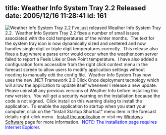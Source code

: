 title: Weather Info System Tray 2.2 Released
date: 2005/12/16 11:28:41
id: 161
---
![Weather Info System Tray 2.2](/software/windows/weather/WeatherInfoTrayScreen.jpg) I've just released Weather Info System Tray 2.2.  Weather Info System Tray 2.2 fixes a number of small issues associated with the cold temperatures of the winter months.  The text for the system tray icon is now dynamically sized and centered and now handles single digit or triple digit temperatures correctly.  This release also fixes a bug where a parse error would occur when the weather.com server failed to report a Feels Like or Dew Point temperature.  I have also added a configuration form accessible from the right click context menu in the forecast screen to allow users to modify application settings without needing to manually edit the config file.  Weather Info System Tray now uses the new .NET Framework 2.0 Click Once deployment tecnology which will allow the application to update itself whenever I release a new update.  Please uninstall any previous versions of Weather Info before installing this new version.  You will get a security warning on the installation because the code is not signed.  Click install on this warning dialog to install the application.  To enable the application to startup when you start your computer, click on the "Install Startup Shortcut" menu item in the forecast details right-click menu.  [Install the application](software/windows/weather/WeatherInfoTray.htm) or visit my [Windows Software](Windows.aspx) page for more information.  <font color="#0000ff">NOTE: The installation page requires Internet Explorer.